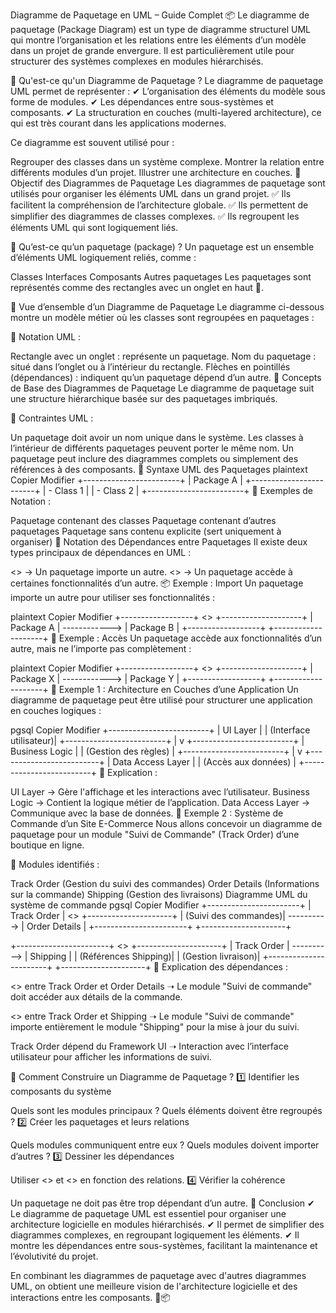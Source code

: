 Diagramme de Paquetage en UML – Guide Complet 📦
Le diagramme de paquetage (Package Diagram) est un type de diagramme structurel UML qui montre l’organisation et les relations entre les éléments d’un modèle dans un projet de grande envergure. Il est particulièrement utile pour structurer des systèmes complexes en modules hiérarchisés.

📌 Qu'est-ce qu'un Diagramme de Paquetage ?
Le diagramme de paquetage UML permet de représenter : ✔ L’organisation des éléments du modèle sous forme de modules.
✔ Les dépendances entre sous-systèmes et composants.
✔ La structuration en couches (multi-layered architecture), ce qui est très courant dans les applications modernes.

Ce diagramme est souvent utilisé pour :

Regrouper des classes dans un système complexe.
Montrer la relation entre différents modules d’un projet.
Illustrer une architecture en couches.
🎯 Objectif des Diagrammes de Paquetage
Les diagrammes de paquetage sont utilisés pour organiser les éléments UML dans un grand projet.
✅ Ils facilitent la compréhension de l’architecture globale.
✅ Ils permettent de simplifier des diagrammes de classes complexes.
✅ Ils regroupent les éléments UML qui sont logiquement liés.

📂 Qu’est-ce qu’un paquetage (package) ?
Un paquetage est un ensemble d’éléments UML logiquement reliés, comme :

Classes
Interfaces
Composants
Autres paquetages
Les paquetages sont représentés comme des rectangles avec un onglet en haut 📑.

👀 Vue d’ensemble d’un Diagramme de Paquetage
Le diagramme ci-dessous montre un modèle métier où les classes sont regroupées en paquetages :

📌 Notation UML :

Rectangle avec un onglet : représente un paquetage.
Nom du paquetage : situé dans l’onglet ou à l’intérieur du rectangle.
Flèches en pointillés (dépendances) : indiquent qu’un paquetage dépend d’un autre.
📌 Concepts de Base des Diagrammes de Paquetage
Le diagramme de paquetage suit une structure hiérarchique basée sur des paquetages imbriqués.

📌 Contraintes UML :

Un paquetage doit avoir un nom unique dans le système.
Les classes à l’intérieur de différents paquetages peuvent porter le même nom.
Un paquetage peut inclure des diagrammes complets ou simplement des références à des composants.
📜 Syntaxe UML des Paquetages
plaintext
Copier
Modifier
+------------------------+
|       Package A       |
+------------------------+
| - Class 1             |
| - Class 2             |
+------------------------+
📌 Exemples de Notation :

Paquetage contenant des classes
Paquetage contenant d’autres paquetages
Paquetage sans contenu explicite (sert uniquement à organiser)
🔗 Notation des Dépendances entre Paquetages
Il existe deux types principaux de dépendances en UML :

<<import>> → Un paquetage importe un autre.
<<access>> → Un paquetage accède à certaines fonctionnalités d’un autre.
📦 Exemple : Import
Un paquetage importe un autre pour utiliser ses fonctionnalités :

plaintext
Copier
Modifier
+------------------+   <<import>>   +--------------------+
|  Package A      |  ------------>  |  Package B        |
+------------------+                +--------------------+
📡 Exemple : Accès
Un paquetage accède aux fonctionnalités d’un autre, mais ne l’importe pas complètement :

plaintext
Copier
Modifier
+------------------+   <<access>>   +--------------------+
|  Package X      |  ------------>  |  Package Y        |
+------------------+                +--------------------+
📌 Exemple 1 : Architecture en Couches d’une Application
Un diagramme de paquetage peut être utilisé pour structurer une application en couches logiques :

pgsql
Copier
Modifier
+-------------------------+
|        UI Layer         |
|  (Interface utilisateur)|
+-------------------------+
        |
        v
+-------------------------+
|    Business Logic       |
| (Gestion des règles)    |
+-------------------------+
        |
        v
+-------------------------+
|   Data Access Layer     |
| (Accès aux données)     |
+-------------------------+
📌 Explication :

UI Layer → Gère l'affichage et les interactions avec l’utilisateur.
Business Logic → Contient la logique métier de l’application.
Data Access Layer → Communique avec la base de données.
📌 Exemple 2 : Système de Commande d’un Site E-Commerce
Nous allons concevoir un diagramme de paquetage pour un module "Suivi de Commande" (Track Order) d’une boutique en ligne.

📌 Modules identifiés :

Track Order (Gestion du suivi des commandes)
Order Details (Informations sur la commande)
Shipping (Gestion des livraisons)
Diagramme UML du système de commande
pgsql
Copier
Modifier
+-----------------------+
|   Track Order        |  <<access>>   +---------------------+
|  (Suivi des commandes)|  ----------> |   Order Details    |
+-----------------------+              +---------------------+

+-----------------------+   <<import>>  +---------------------+
|   Track Order        |  ---------->  |   Shipping         |
|  (Références Shipping)|              | (Gestion livraison)|
+-----------------------+              +---------------------+
📌 Explication des dépendances :

<<access>> entre Track Order et Order Details
➝ Le module "Suivi de commande" doit accéder aux détails de la commande.

<<import>> entre Track Order et Shipping
➝ Le module "Suivi de commande" importe entièrement le module "Shipping" pour la mise à jour du suivi.

Track Order dépend du Framework UI
➝ Interaction avec l’interface utilisateur pour afficher les informations de suivi.

📌 Comment Construire un Diagramme de Paquetage ?
1️⃣ Identifier les composants du système

Quels sont les modules principaux ?
Quels éléments doivent être regroupés ?
2️⃣ Créer les paquetages et leurs relations

Quels modules communiquent entre eux ?
Quels modules doivent importer d’autres ?
3️⃣ Dessiner les dépendances

Utiliser <<import>> et <<access>> en fonction des relations.
4️⃣ Vérifier la cohérence

Un paquetage ne doit pas être trop dépendant d’un autre.
🎯 Conclusion
✔ Le diagramme de paquetage UML est essentiel pour organiser une architecture logicielle en modules hiérarchisés.
✔ Il permet de simplifier des diagrammes complexes, en regroupant logiquement les éléments.
✔ Il montre les dépendances entre sous-systèmes, facilitant la maintenance et l’évolutivité du projet.

En combinant les diagrammes de paquetage avec d'autres diagrammes UML, on obtient une meilleure vision de l'architecture logicielle et des interactions entre les composants. 🚀📦